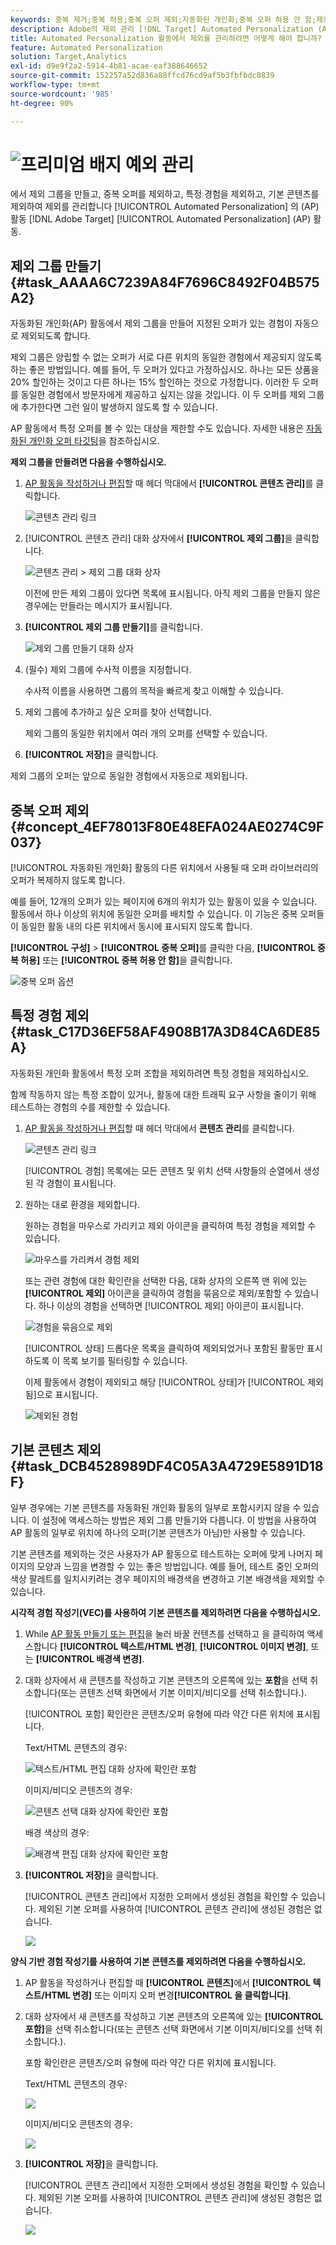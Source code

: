 ```yaml
---
keywords: 중복 제거;중복 허용;중복 오퍼 제외;자동화된 개인화;중복 오퍼 허용 안 함;제외;기본 컨텐츠;제외 그룹
description: Adobe의 제외 관리 [!DNL Target] Automated Personalization (AP) 활동. 제외 그룹을 만들고 중복 오퍼, 특정 경험 및 기본 콘텐츠를 제외합니다.
title: Automated Personalization 활동에서 제외를 관리하려면 어떻게 해야 합니까?
feature: Automated Personalization
solution: Target,Analytics
exl-id: d9e9f2a2-5914-4b81-acae-eaf388646652
source-git-commit: 152257a52d836a88ffcd76cd9af5b3fbfbdc0839
workflow-type: tm+mt
source-wordcount: '985'
ht-degree: 90%

---
```


# ![프리미엄 배지](/help/main/assets/premium.png) 예외 관리

에서 제외 그룹을 만들고, 중복 오퍼를 제외하고, 특정 경험을 제외하고, 기본 콘텐츠를 제외하여 제외를 관리합니다 [!UICONTROL Automated Personalization] 의 (AP) 활동 [!DNL Adobe Target] [!UICONTROL Automated Personalization] (AP) 활동.

## 제외 그룹 만들기 {#task_AAAA6C7239A84F7696C8492F04B575A2}

자동화된 개인화(AP) 활동에서 제외 그룹을 만들어 지정된 오퍼가 있는 경험이 자동으로 제외되도록 합니다.

제외 그룹은 양립할 수 없는 오퍼가 서로 다른 위치의 동일한 경험에서 제공되지 않도록 하는 좋은 방법입니다. 예를 들어, 두 오퍼가 있다고 가정하십시오. 하나는 모든 상품을 20% 할인하는 것이고 다른 하나는 15% 할인하는 것으로 가정합니다. 이러한 두 오퍼를 동일한 경험에서 방문자에게 제공하고 싶지는 않을 것입니다. 이 두 오퍼를 제외 그룹에 추가한다면 그런 일이 발생하지 않도록 할 수 있습니다.

AP 활동에서 특정 오퍼를 볼 수 있는 대상을 제한할 수도 있습니다. 자세한 내용은 [자동화된 개인화 오퍼 타깃팅](/help/main/c-activities/t-automated-personalization/ap-target-offers.md)을 참조하십시오.

**제외 그룹을 만들려면 다음을 수행하십시오.**

1. [AP 활동을 작성하거나 편집](/help/main/c-activities/t-automated-personalization/create-ap-activity.md)할 때 헤더 막대에서 **[!UICONTROL 콘텐츠 관리]**&#x200B;를 클릭합니다.

   ![콘텐츠 관리 링크](/help/main/c-activities/t-automated-personalization/assets/manage-content.png)

1. [!UICONTROL 콘텐츠 관리] 대화 상자에서 **[!UICONTROL 제외 그룹]**&#x200B;을 클릭합니다.

   ![콘텐츠 관리 > 제외 그룹 대화 상자](/help/main/c-activities/t-automated-personalization/assets/exclusion_group_create-new.png)

   이전에 만든 제외 그룹이 있다면 목록에 표시됩니다. 아직 제외 그룹을 만들지 않은 경우에는 만들라는 메시지가 표시됩니다.

1. **[!UICONTROL 제외 그룹 만들기]**&#x200B;를 클릭합니다.

   ![제외 그룹 만들기 대화 상자](/help/main/c-activities/t-automated-personalization/assets/exclusion_group_create_dialog-new.png)

1. (필수) 제외 그룹에 수사적 이름을 지정합니다.

   수사적 이름을 사용하면 그룹의 목적을 빠르게 찾고 이해할 수 있습니다.

1. 제외 그룹에 추가하고 싶은 오퍼를 찾아 선택합니다.

   제외 그룹의 동일한 위치에서 여러 개의 오퍼를 선택할 수 있습니다.

1. **[!UICONTROL 저장]**&#x200B;을 클릭합니다.

제외 그룹의 오퍼는 앞으로 동일한 경험에서 자동으로 제외됩니다.

## 중복 오퍼 제외 {#concept_4EF78013F80E48EFA024AE0274C9F037}

[!UICONTROL 자동화된 개인화] 활동의 다른 위치에서 사용될 때 오퍼 라이브러리의 오퍼가 복제하지 않도록 합니다.

예를 들어, 12개의 오퍼가 있는 페이지에 6개의 위치가 있는 활동이 있을 수 있습니다. 활동에서 하나 이상의 위치에 동일한 오퍼를 배치할 수 있습니다. 이 기능은 중복 오퍼들이 동일한 활동 내의 다른 위치에서 동시에 표시되지 않도록 합니다.

**[!UICONTROL 구성]** > **[!UICONTROL 중복 오퍼]**&#x200B;를 클릭한 다음, **[!UICONTROL 중복 허용]** 또는 **[!UICONTROL 중복 허용 안 함]**&#x200B;을 클릭합니다.

![중복 오퍼 옵션](/help/main/c-activities/t-automated-personalization/assets/duplicate_offers-new.png)

## 특정 경험 제외 {#task_C17D36EF58AF4908B17A3D84CA6DE85A}

자동화된 개인화 활동에서 특정 오퍼 조합을 제외하려면 특정 경험을 제외하십시오.

함께 작동하지 않는 특정 조합이 있거나, 활동에 대한 트래픽 요구 사항을 줄이기 위해 테스트하는 경험의 수를 제한할 수 있습니다.

1. [AP 활동을 작성하거나 편집](/help/main/c-activities/t-automated-personalization/create-ap-activity.md)할 때 헤더 막대에서 **콘텐츠 관리**&#x200B;를 클릭합니다.

   ![콘텐츠 관리 링크](/help/main/c-activities/t-automated-personalization/assets/manage-content.png)

   [!UICONTROL 경험] 목록에는 모든 콘텐츠 및 위치 선택 사항들의 순열에서 생성된 각 경험이 표시됩니다.

1. 원하는 대로 환경을 제외합니다.

   원하는 경험을 마우스로 가리키고 제외 아이콘을 클릭하여 특정 경험을 제외할 수 있습니다.

   ![마우스를 가리켜서 경험 제외](/help/main/c-activities/t-automated-personalization/assets/exclude_exp_1a.png)

   또는 관련 경험에 대한 확인란을 선택한 다음, 대화 상자의 오른쪽 맨 위에 있는 **[!UICONTROL 제외]** 아이콘을 클릭하여 경험을 묶음으로 제외/포함할 수 있습니다. 하나 이상의 경험을 선택하면 [!UICONTROL 제외] 아이콘이 표시됩니다.

   ![경험을 묶음으로 제외](/help/main/c-activities/t-automated-personalization/assets/exclude_exp_2a.png)

   [!UICONTROL 상태] 드롭다운 목록을 클릭하여 제외되었거나 포함된 활동만 표시하도록 이 목록 보기를 필터링할 수 있습니다.

   이제 활동에서 경험이 제외되고 해당 [!UICONTROL 상태]가 [!UICONTROL 제외됨]으로 표시됩니다.

   ![제외된 경험](/help/main/c-activities/t-automated-personalization/assets/exclude_exp_3a.png)

## 기본 콘텐츠 제외 {#task_DCB4528989DF4C05A3A4729E5891D18F}

일부 경우에는 기본 콘텐츠를 자동화된 개인화 활동의 일부로 포함시키지 않을 수 있습니다. 이 설정에 액세스하는 방법은 제외 그룹 만들기와 다릅니다. 이 방법을 사용하여 AP 활동의 일부로 위치에 하나의 오퍼(기본 콘텐츠가 아님)만 사용할 수 있습니다.

기본 콘텐츠를 제외하는 것은 사용자가 AP 활동으로 테스트하는 오퍼에 맞게 나머지 페이지의 모양과 느낌을 변경할 수 있는 좋은 방법입니다. 예를 들어, 테스트 중인 오퍼의 색상 팔레트를 일치시키려는 경우 페이지의 배경색을 변경하고 기본 배경색을 제외할 수 있습니다.

**시각적 경험 작성기(VEC)를 사용하여 기본 콘텐츠를 제외하려면 다음을 수행하십시오.**

1. While [AP 활동 만들기 또는 편집](/help/main/c-activities/t-automated-personalization/create-ap-activity.md)을 눌러 바꿀 컨텐츠를 선택하고 을 클릭하여 액세스합니다 **[!UICONTROL 텍스트/HTML 변경]**, **[!UICONTROL 이미지 변경]**, 또는 **[!UICONTROL 배경색 변경]**.
1. 대화 상자에서 새 콘텐츠를 작성하고 기본 콘텐츠의 오른쪽에 있는 **포함**&#x200B;을 선택 취소합니다(또는 콘텐츠 선택 화면에서 기본 이미지/비디오를 선택 취소합니다.).

   [!UICONTROL 포함] 확인란은 콘텐츠/오퍼 유형에 따라 약간 다른 위치에 표시됩니다.

   Text/HTML 콘텐츠의 경우:

   ![텍스트/HTML 편집 대화 상자에 확인란 포함](/help/main/c-activities/t-automated-personalization/assets/exclude_content_vec_1a.png)

   이미지/비디오 콘텐츠의 경우:

   ![콘텐츠 선택 대화 상자에 확인란 포함](/help/main/c-activities/t-automated-personalization/assets/exclude_content_vec_2a.png)

   배경 색상의 경우:

   ![배경색 편집 대화 상자에 확인란 포함](/help/main/c-activities/t-automated-personalization/assets/exclude_content_vec_3a.png)

1. **[!UICONTROL 저장]**&#x200B;을 클릭합니다.

   [!UICONTROL 콘텐츠 관리]에서 지정한 오퍼에서 생성된 경험을 확인할 수 있습니다. 제외된 기본 오퍼를 사용하여 [!UICONTROL 콘텐츠 관리]에 생성된 경험은 없습니다.

   ![](assets/exclude_content_vec_4.png)

**양식 기반 경험 작성기를 사용하여 기본 콘텐츠를 제외하려면 다음을 수행하십시오.**

1. AP 활동을 작성하거나 편집할 때 **[!UICONTROL 콘텐츠]**&#x200B;에서 **[!UICONTROL 텍스트/HTML 변경]** 또는 이미지 오퍼 변경&#x200B;**[!UICONTROL 을 클릭합니다]**.
1. 대화 상자에서 새 콘텐츠를 작성하고 기본 콘텐츠의 오른쪽에 있는 **[!UICONTROL 포함]**&#x200B;을 선택 취소합니다(또는 콘텐츠 선택 화면에서 기본 이미지/비디오를 선택 취소합니다.).

   포함 확인란은 콘텐츠/오퍼 유형에 따라 약간 다른 위치에 표시됩니다.

   Text/HTML 콘텐츠의 경우:

   ![](assets/exclude_content_form_1.png)

   이미지/비디오 콘텐츠의 경우:

   ![](assets/exclude_content_form_2.png)

1. **[!UICONTROL 저장]**&#x200B;을 클릭합니다.

   [!UICONTROL 콘텐츠 관리]에서 지정한 오퍼에서 생성된 경험을 확인할 수 있습니다. 제외된 기본 오퍼를 사용하여 [!UICONTROL 콘텐츠 관리]에 생성된 경험은 없습니다.

   ![](assets/exclude_content_form_3.png)
